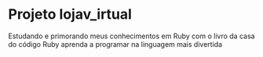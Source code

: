 # Projeto lojav_irtual

Estudando e primorando meus conhecimentos em Ruby com o livro da casa do código Ruby aprenda a programar na linguagem mais divertida
